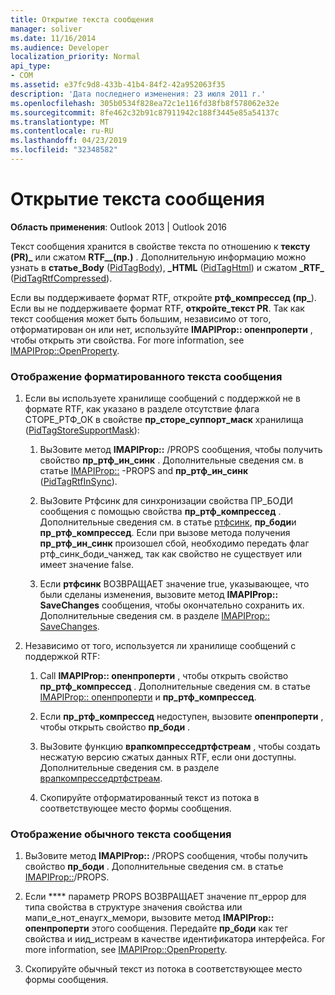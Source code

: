 ```yaml
---
title: Открытие текста сообщения
manager: soliver
ms.date: 11/16/2014
ms.audience: Developer
localization_priority: Normal
api_type:
- COM
ms.assetid: e37fc9d8-433b-41b4-84f2-42a952063f35
description: 'Дата последнего изменения: 23 июля 2011 г.'
ms.openlocfilehash: 305b0534f828ea72c1e116fd38fb8f578062e32e
ms.sourcegitcommit: 8fe462c32b91c87911942c188f3445e85a54137c
ms.translationtype: MT
ms.contentlocale: ru-RU
ms.lasthandoff: 04/23/2019
ms.locfileid: "32348582"
---
```

# <a name="opening-message-text"></a>Открытие текста сообщения

**Область применения**: Outlook 2013 | Outlook 2016 
  
Текст сообщения хранится в свойстве текста по отношению к **тексту (PR)\_** или сжатом **RTF\_\_(пр.)** . Дополнительную информацию можно узнать в **статье\_Body** ([PidTagBody](pidtagbody-canonical-property.md)), **\_HTML** ([PidTagHtml](pidtaghtml-canonical-property.md)) и сжатом **\_RTF\_** ([PidTagRtfCompressed](pidtagrtfcompressed-canonical-property.md)). 

Если вы поддерживаете формат RTF, откройте **ртф_компрессед (пр\_**). Если вы не поддерживаете формат RTF, **откройте\_текст PR**. Так как текст сообщения может быть большим, независимо от того, отформатирован он или нет, используйте **IMAPIProp:: опенпроперти** , чтобы открыть эти свойства. For more information, see [IMAPIProp::OpenProperty](imapiprop-openproperty.md).
  
### <a name="to-display-formatted-message-text"></a>Отображение форматированного текста сообщения
  
1. Если вы используете хранилище сообщений с поддержкой не в формате RTF, как указано в разделе отсутствие флага СТОРЕ_РТФ_ОК в свойстве **пр_сторе_суппорт_маск** хранилища ([PidTagStoreSupportMask](pidtagstoresupportmask-canonical-property.md)):
    
    1. ВыЗовите метод **IMAPIProp::** /PROPS сообщения, чтобы получить свойство **пр_ртф_ин_синк** . Дополнительные сведения см. в статье [IMAPIProp::](imapiprop-getprops.md) -PROPS and **пр_ртф_ин_синк** ([PidTagRtfInSync](pidtagrtfinsync-canonical-property.md)).
        
    2. ВыЗовите Ртфсинк для синхронизации свойства ПР_БОДИ сообщения с помощью свойства **пр_ртф_компрессед** . Дополнительные сведения см. в статье [ртфсинк](rtfsync.md), **пр_боди**и **пр_ртф_компрессед**. Если при вызове метода получения **пр_ртф_ин_синк** произошел сбой, необходимо передать флаг ртф_синк_боди_чанжед, так как свойство не существует или имеет значение false. 
        
    3. Если **ртфсинк** ВОЗВРАЩАЕТ значение true, указывающее, что были сделаны изменения, вызовите метод **IMAPIProp:: SaveChanges** сообщения, чтобы окончательно сохранить их. Дополнительные сведения см. в разделе [IMAPIProp:: SaveChanges](imapiprop-savechanges.md).
    
2. Независимо от того, используется ли хранилище сообщений с поддержкой RTF:
    
    1. Call **IMAPIProp:: опенпроперти** , чтобы открыть свойство **пр_ртф_компрессед** . Дополнительные сведения см. в статье [IMAPIProp:: опенпроперти](imapiprop-openproperty.md) и **пр_ртф_компрессед**.
        
    2. Если **пр_ртф_компрессед** недоступен, вызовите **опенпроперти** , чтобы открыть свойство **пр_боди** . 
        
    3. ВыЗовите функцию **врапкомпресседртфстреам** , чтобы создать несжатую версию сжатых данных RTF, если они доступны. Дополнительные сведения см. в разделе [врапкомпресседртфстреам](wrapcompressedrtfstream.md).
        
    4. Скопируйте отформатированный текст из потока в соответствующее место формы сообщения. 
    
### <a name="to-display-plain-message-text"></a>Отображение обычного текста сообщения
  
1. ВыЗовите метод **IMAPIProp::** /PROPS сообщения, чтобы получить свойство **пр_боди** . Дополнительные сведения см. в статье [IMAPIProp::](imapiprop-getprops.md)/PROPS.
    
2. Если **** параметр PROPS ВОЗВРАЩАЕТ значение пт_еррор для типа свойства в структуре значения свойства или мапи_е_нот_енаугх_мемори, вызовите метод **IMAPIProp:: опенпроперти** этого сообщения. Передайте **пр_боди** как тег свойства и иид_истреам в качестве идентификатора интерфейса. For more information, see [IMAPIProp::OpenProperty](imapiprop-openproperty.md).
    
3. Скопируйте обычный текст из потока в соответствующее место формы сообщения. 
    

